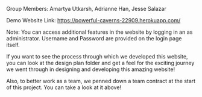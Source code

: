 Group Members: Amartya Utkarsh, Adrianne Han, Jesse Salazar

Demo Website Link: https://powerful-caverns-22909.herokuapp.com/

Note: You can access additional features in the website by logging in an as
administrator. Username and Password are provided on the login page itself.

If you want to see the process through which we developed this website,
you can look at the design plan folder and get a feel for the exciting journey we
went through in designing and developing this amazing website!

Also, to better work as a team, we penned down a team contract at the start of
this project. You can take a look at it above!
